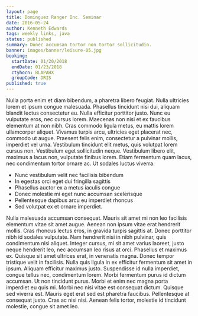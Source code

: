 ```yaml
---
layout: page
title: Dominguez Ranger Inc. Seminar
date: 2016-05-24
author: Kenneth Edwards
tags: weekly links, java
status: published
summary: Donec accumsan tortor non tortor sollicitudin.
banner: images/banner/leisure-05.jpg
booking:
  startDate: 01/20/2018
  endDate: 01/23/2018
  ctyhocn: BLAPAHX
  groupCode: DRIS
published: true
---
```

Nulla porta enim et diam bibendum, a pharetra libero feugiat. Nulla ultricies lorem et ipsum congue malesuada. Phasellus tincidunt nisi dui, aliquam blandit lectus consectetur eu. Nulla efficitur porttitor justo. Nunc eu vulputate eros, nec cursus lorem. Maecenas non nisi et ex faucibus elementum at non nibh. Cras commodo ligula metus, eu mattis lorem ullamcorper aliquet. Vivamus turpis arcu, ultricies eget placerat nec, commodo ut augue. Praesent felis enim, consectetur a pulvinar mollis, imperdiet vel urna. Vestibulum tincidunt elit metus, quis volutpat lorem cursus non. Vestibulum eget sollicitudin neque. Vestibulum libero elit, maximus a lacus non, vulputate finibus lorem. Etiam fermentum quam lacus, nec condimentum tortor ornare ac. Ut sodales luctus viverra.

* Nunc vestibulum velit nec facilisis bibendum
* In egestas orci eget dui fringilla sagittis
* Phasellus auctor ex a metus iaculis congue
* Donec molestie mi eget nunc accumsan scelerisque
* Pellentesque dapibus arcu eu imperdiet rhoncus
* Sed volutpat ex et ornare imperdiet.

Nulla malesuada accumsan consequat. Mauris sit amet mi non leo facilisis elementum vitae sit amet augue. Aenean non ipsum vitae erat hendrerit mollis. Cras rhoncus lectus eros, in gravida turpis sagittis at. Donec porttitor nibh id sodales vulputate. Nam hendrerit nisi in nibh pulvinar, quis condimentum nisi aliquet. Integer cursus, mi sit amet varius laoreet, justo neque hendrerit leo, nec accumsan leo risus at orci. Phasellus et maximus ex.
Quisque sit amet ultrices erat, in venenatis magna. Donec tempor tristique velit in facilisis. Nulla quis ligula in ex efficitur fermentum sit amet in ipsum. Aliquam efficitur maximus justo. Suspendisse id nulla imperdiet, congue tellus nec, condimentum lorem. Morbi fermentum purus id dictum accumsan. Ut non tincidunt purus. Morbi et enim nec magna porta imperdiet eu quis mi. Morbi nec nisi vitae est consequat dictum. Quisque sed viverra est. Mauris eget erat sed est pharetra faucibus. Pellentesque at consequat justo. Cras ac nisi nisi. Aenean felis tortor, molestie id tincidunt molestie, congue sit amet leo.
